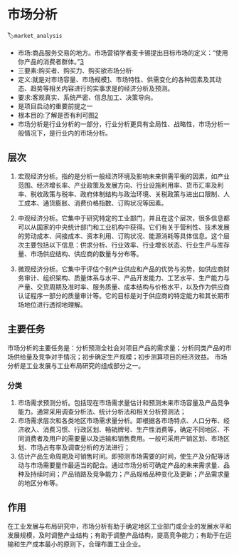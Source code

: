 # 市场分析
:label:`market_analysis`

- 市场:商品服务交易的地方。市场营销学者麦卡锡提出目标市场的定义：“使用你产品的消费者群体。”[3]
- 三要素:购买者、购买力、购买欲市场分析·
- 定义:就是对市场容量、市场规模[1]、市场特性、供需变化的各种因素及其动态、趋势等相关内容进行的实事求是的经济分析及预测。
- 要求:客观真实、系统严密、信息加工、决策导向。
- 是项目启动的重要前提之一
- 根本目的:了解是否有利可图[2]
- 市场分析是行业分析的一部分，行业分析更具有全局性、战略性，市场分析一般情况下，是行业内的市场分析。

## 层次

1. 宏观经济分析。指的是分析一般经济环境及影响未来供需平衡的因素，如产业范围、经济增长率、产业政策及发展方向、行业设施利用率、货币汇率及利率、税收政策与税率、政府体制结构与政治环境、关税政策与进出口限制、人工成本、通货膨胀、消费价格指数、订购状况等因素。

2. 中观经济分析。它集中于研究特定的工业部门，并且在这个层次，很多信息都可以从国家的中央统计部门和工业机构中获得。它们有关于营利性、技术发展的劳动成本、间接成本、资本利用、订购状况、能源消耗等具体信息。这个层次主要包括以下信息：供求分析、行业效率、行业增长状态、行业生产与库存量、市场供应结构、供应商的数量与分布等。

3. 微观经济分析。它集中于评估个别产业供应和产品的优势与劣势，如供应商财务审计、组织架构、质量体系与水平、产品开发能力、工艺水平、生产能力与产量、交货周期及准时率、服务质量、成本结构与价格水平，以及作为供应商认证程序一部分的质量审计等。它的目标是对于供应商的特定能力和其长期市场地位进行透彻地理解。

## 主要任务

市场分析的主要任务是：分析预测全社会对项目产品的需求量；分析同类产品的市场供给量及竞争对手情况；初步确定生产规模；初步测算项目的经济效益。 市场分析是工业发展与工业布局研究的组成部分之一。

### 分类

1. 市场需求预测分析。包括现在市场需求量估计和预测未来市场容量及产品竞争能力。通常采用调查分析法、统计分析法和相关分析预测法；
1. 市场需求层次和各类地区市场需求量分析。即根据各市场特点、人口分布、经济收入、消费习惯、行政区划、畅销牌号、生产性消费等，确定不同地区、不同消费者及用户的需要量以及运输和销售费用。一般可采用产销区划、市场区划、市场占有率及调查分析的方法进行；
1. 估计产品生命周期及可销售时间。即预测市场需要的时间，使生产及分配等活动与市场需要量作最适当的配合。通过市场分析可确定产品的未来需求量、品种及持续时间；产品销路及竞争能力；产品规格品种变化及更新；产品需求量的地区分布等。

## 作用

在工业发展与布局研究中，市场分析有助于确定地区工业部门或企业的发展水平和发展规模，及时调整产业结构；有助于调整产品结构，提高竞争能力；有助于在运输和生产成本最小的原则下，合理布置工业企业。

[1]: http://www.51pmexp.com/?p=872
[2]: https://t.qidianla.com/1166273.html
[3]: https://zhuanlan.zhihu.com/p/270542653

